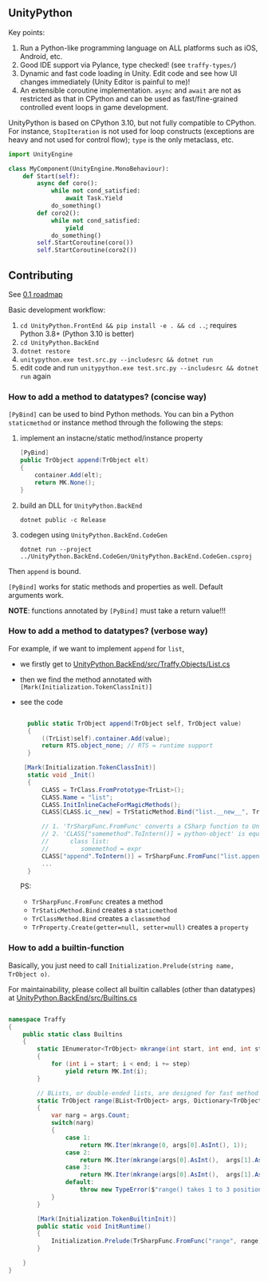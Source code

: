 ## UnityPython

Key points:

1. Run a Python-like programming language on ALL platforms such as iOS, Android, etc.
2. Good IDE support via Pylance, type checked! (see `traffy-types/`)
3. Dynamic and fast code loading in Unity. Edit code and see how UI changes immediately (Unity Editor is painful to me)!
4. An extensible coroutine implementation. `async` and `await` are not as restricted as that in CPython and can be used as fast/fine-grained controlled event loops in game development.

UnityPython is based on CPython 3.10, but not fully compatible to CPython. For instance, `StopIteration` is not used for loop constructs (exceptions are heavy and not used for control flow); `type` is the only metaclass, etc.

```python
import UnityEngine

class MyComponent(UnityEngine.MonoBehaviour):
    def Start(self):
        async def coro():
            while not cond_satisfied:
                await Task.Yield
            do_something()
        def coro2():
            while not cond_satisfied:
                yield
            do_something()
        self.StartCoroutine(coro())
        self.StartCoroutine(coro2())
```

## Contributing

See [0.1 roadmap](https://github.com/thautwarm/TraffyAsm.UnityPython/issues/7)

Basic development workflow:
1. `cd UnityPython.FrontEnd && pip install -e . && cd ..`; requires Python 3.8+ (Python 3.10 is better)
2. `cd UnityPython.BackEnd`
3. `dotnet restore`
4. `unitypython.exe test.src.py --includesrc && dotnet run`
5. edit code and run `unitypython.exe test.src.py --includesrc && dotnet run` again

### How to add a method to datatypes? (concise way)

`[PyBind]` can be used to bind Python methods. You can bin a Python `staticmethod` or instance method through the following the steps:

1. implement an instacne/static method/instance property

    ```c#
    [PyBind]
    public TrObject append(TrObject elt)
    {
        container.Add(elt);
        return MK.None();
    }
    ```

2. build an DLL for `UnityPython.BackEnd`

   `dotnet public -c Release`

3. codegen using `UnityPython.BackEnd.CodeGen`

   `dotnet run --project ../UnityPython.BackEnd.CodeGen/UnityPython.BackEnd.CodeGen.csproj`

Then `append` is bound.

`[PyBind]` works for static methods and properties as well. Default arguments work.

**NOTE**: functions annotated by `[PyBind]` must take a return value!!!

### How to add a method to datatypes? (verbose way)

For example, if we want to implement `append` for `list`,
- we firstly get to [UnityPython.BackEnd/src/Traffy.Objects/List.cs](https://github.com/thautwarm/Traffy.UnityPython/blob/main/UnityPython.BackEnd/src/Traffy.Objects/List.cs)
- then we find the method annotated with `[Mark(Initialization.TokenClassInit)]`
- see the code

  ```c#

    public static TrObject append(TrObject self, TrObject value)
    {
        ((TrList)self).container.Add(value);
        return RTS.object_none; // RTS = runtime support
    }

   [Mark(Initialization.TokenClassInit)]
    static void _Init()
    {
        CLASS = TrClass.FromPrototype<TrList>();
        CLASS.Name = "list";
        CLASS.InitInlineCacheForMagicMethods();
        CLASS[CLASS.ic__new] = TrStaticMethod.Bind("list.__new__", TrList.datanew);

        // 1. 'TrSharpFunc.FromFunc' converts a CSharp function to UnityPython 'builtin_function'
        // 2. 'CLASS["somemethod".ToIntern()] = python-object' is equal to something like
        //      class list:
        //         somemethod = expr
        CLASS["append".ToIntern()] = TrSharpFunc.FromFunc("list.append", TrList.append);
        ...
    }
  ```

  PS:
  - `TrSharpFunc.FromFunc` creates a method
  - `TrStaticMethod.Bind` creates a `staticmethod`
  - `TrClassMethod.Bind` creates a `classmethod`
  - `TrProperty.Create(getter=null, setter=null)` creates a `property`

### How to add a builtin-function

Basically, you just need to call `Initialization.Prelude(string name, TrObject o)`.

For maintainability, please collect all builtin callables (other than datatypes) at [UnityPython.BackEnd/src/Builtins.cs](https://github.com/thautwarm/Traffy.UnityPython/blob/main/UnityPython.BackEnd/src/Builtins.cs)

```c#

namespace Traffy
{
    public static class Builtins
    {
        static IEnumerator<TrObject> mkrange(int start, int end, int step)
        {
            for (int i = start; i < end; i += step)
                yield return MK.Int(i);
        }

        // BLists, or double-ended lists, are designed for fast method call (requires adding a 'self' to the left end)
        static TrObject range(BList<TrObject> args, Dictionary<TrObject, TrObject> kwargs)
        {
            var narg = args.Count;
            switch(narg)
            {
                case 1:
                    return MK.Iter(mkrange(0, args[0].AsInt(), 1));
                case 2:
                    return MK.Iter(mkrange(args[0].AsInt(),  args[1].AsInt(), 1));
                case 3:
                    return MK.Iter(mkrange(args[0].AsInt(),  args[1].AsInt(), args[2].AsInt()));
                default:
                    throw new TypeError($"range() takes 1 to 3 positional argument(s) but {narg} were given");
            }
        }

        [Mark(Initialization.TokenBuiltinInit)]
        public static void InitRuntime()
        {
            Initialization.Prelude(TrSharpFunc.FromFunc("range", range));
        }

    }
}
```